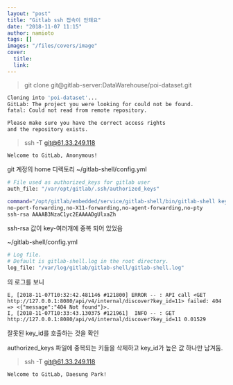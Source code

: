 ```yaml
---
layout: "post"
title: "Gitlab ssh 접속이 안돼요"
date: "2018-11-07 11:15"
author: namioto
tags: []
images: "/files/covers/image"
cover:
  title:
  link:
---
```




> git clone git@gitlab-server:DataWarehouse/poi-dataset.git
```sh
Cloning into 'poi-dataset'...
GitLab: The project you were looking for could not be found.
fatal: Could not read from remote repository.

Please make sure you have the correct access rights
and the repository exists.
```

> ssh -T git@61.33.249.118
```
Welcome to GitLab, Anonymous!
```


git 계정의 home 디렉토리
~/gitlab-shell/config.yml
```sh
# File used as authorized_keys for gitlab user
auth_file: "/var/opt/gitlab/.ssh/authorized_keys"
```

```sh
command="/opt/gitlab/embedded/service/gitlab-shell/bin/gitlab-shell key-8",
no-port-forwarding,no-X11-forwarding,no-agent-forwarding,no-pty
ssh-rsa AAAAB3NzaC1yc2EAAAADgUlxaZh
```

ssh-rsa 값이 key-여러개에 중복 되어 있었음

~/gitlab-shell/config.yml
```sh
# Log file.
# Default is gitlab-shell.log in the root directory.
log_file: "/var/log/gitlab/gitlab-shell/gitlab-shell.log"
```

의 로그를 보니

```
E, [2018-11-07T10:32:42.481146 #121800] ERROR -- : API call <GET http://127.0.0.1:8080/api/v4/internal/discover?key_id=11> failed: 404 => <{"message":"404 Not found"}>.
I, [2018-11-07T10:33:43.130375 #121961]  INFO -- : GET http://127.0.0.1:8080/api/v4/internal/discover?key_id=11 0.01529
```

잘못된 key_id를 호출하는 것을 확인

authorized_keys 파일에 중복되는 키들을 삭제하고 key_id가 높은 값 하나만 남겨둠.


> ssh -T git@61.33.249.118
```
Welcome to GitLab, Daesung Park!
```
